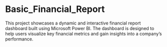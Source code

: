 # Basic_Financial_Report

This project showcases a dynamic and interactive financial report dashboard built using Microsoft Power BI. The dashboard is designed to help users visualize key financial metrics and gain insights into a company’s performance.
